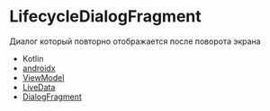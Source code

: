 # LifecycleDialogFragment
Диалог который повторно отображается после поворота экрана

 - Kotlin
 - [androidx](https://developer.android.com/jetpack/androidx)
 - [ViewModel](https://developer.android.com/topic/libraries/architecture/viewmodel)
 - [LiveData](https://developer.android.com/topic/libraries/architecture/livedata)
 - [DialogFragment](https://developer.android.com/reference/android/app/DialogFragment)

